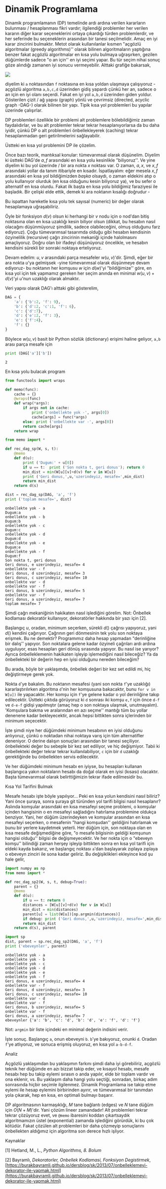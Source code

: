 # Dinamik Programlama

Dinamik programlamanın (DP) temelinde ardı ardına verilen kararların
bulunması / hesaplanması fikri vardır; ilgilendiği problemler her verilen
kararın diğer karar seçeneklerini ortaya çıkardığı türden problemlerdir, ve
her seferinde bu seçeneklerin arasından bir tanesi seçilmelidir. Amaç en
iyi karar zincirini bulmaktır. Metot olarak kullanılanlar kısmen "açgözlü
algoritmalar (greedy algorithms)'' olarak bilinen algoritmaların yaptığına
benzer fakat açgözlü algoritmalar en kısa yolu bulmaya uğraşırken, gezilen
düğümlerde sadece "o an için'' en iyi seçimi yapar. Bu tür seçim nihai
sonuç göze alındığı zamanen iyi sonucu vermeyebilir. Alttaki grafiğe
bakarsak,

![](dp1.png)

diyelim ki `a` noktasından `f` noktasına en kısa yoldan ulaşmaya
çalışıyoruz - açgözlü algoritma `a,b,c,d` üzerinden gidiş yapardı
çünkü her an, sadece o an için en iyi olanı seçerdi. Fakat en iyi yol
`a,b,d` üzerinden giden yoldur. Gösterilen çizit / ağ yapısı (graph)
yönlü ve çevrimsiz (directed, acyclic graph -DAG-) olarak bilinen bir
yapı. Tipik kısa yol problemleri bu yapılar üzerinde çalışırlar.

DP problemleri özellikle bir problemi alt problemlere bölebildiğimiz zaman
faydalıdırlar, ve bu alt problemler tekrar tekrar hesaplanıyorlarsa da bu
daha iyidir, çünkü DP o alt problemleri önbellekleyerek (caching) tekrar
hesaplanmadan geri getirilmelerini sağlayabilir. 

Üstteki en kısa yol problemini DP ile çözelim.

Önce bazı teorik, mantıksal konular: tümevarımsal olarak düşünelim. Diyelim
ki üstteki DAG'de $a,f$ arasındaki en kısa yolu kesinlikle
"biliyoruz''. Ve yine diyelim ki bu yol üzerinde / bir ara nokta $x$
noktası var. O zaman, $a,x$, ve $x,f$ arasındaki yollar da tanım itibariyle
en kısadır. İspatlayalım: eğer mesela $x,f$ arasındaki en kısa yol
bildiğimizden *başka* olsaydı, o zaman eldekini atıp o yolu kullanıyor
olurduk (en kısa olduğunu kesin biliyoruz ya), ve bu sefer o alternatif en
kısa olurdu. Fakat ilk başta en kısa yolu bildiğimiz faraziyesi ile
başladık. Bir çelişki elde ettik, demek ki ara noktanın kısalığı doğrudur
$\square$

Bu ispattan hareketle kısa yolu tek sayısal (numeric) bir değer olarak
hesaplamaya uğraşabiliriz.

Öyle bir fonksiyon $d(v)$ olsun ki herhangi bir $v$ nodu için o nod'dan
bitiş noktasına olan en kısa uzaklığı kesin biliyor olsun (dikkat, bu
hesabın nasıl olacağını düşünmüyoruz şimdilik, sadece olabileceğini, olmuş
olduğunu farz ediyoruz). Çoğu tümevarımsal tasarımda olduğu gibi hesabın
kendisinin özyinelilik (recursive) çağrı zincirinin mekaniği içinde
halolmasını amaçlıyoruz. Doğru olan bir ifadeyi düşünüyoruz öncelikle, ve
hesabın kendisini sürekli bir sonraki noktaya erteliyoruz. 

Devam edelim: $u,v$ arasındaki parça mesafeler $w(u,v)$'dir. Şimdi, eğer
bir ara nokta $u$'ya gelmişsek -yine tümevarımsal olarak düşünmeye devam
ediyoruz- bu noktanın her komşusu $w$ için $d(w)$'yi "bildiğimize'' göre,
en kısa yol için tek yapmamız gereken her seçim anında en minimal $w(u,v) +
d(v)$'yi  $u$'nun uzaklığı olarak almaktır.

Veri yapısı olarak DAG'ı alttaki gibi gösterelim,

```python
DAG = {
    'a': {'b':2, 'f': 9},
    'b': {'d':2, 'c':1, 'f': 6},
    'c': {'d':7},
    'd': {'e':2, 'f': 3},
    'e': {'f':4},
    'f': {}
}
```

Böylece $w(u,v)$ basit bir Python sözlük (dictionary) erişimi haline
geliyor, `a,b` arası parça mesafe için 

```python
print (DAG['a']['b'])
```

```text
2
```

En kısa yolu bulacak program

```python
from functools import wraps

def memo(func):
    cache = {}                                  
    @wraps(func)                                
    def wrap(*args):                            
        if args not in cache:
            print ('onbellekte yok -', args[0])
            cache[args] = func(*args)
        else: print ('onbellekte var -', args[0])
        return cache[args]                      
    return wrap 
```

```python
from memo import *

def rec_dag_sp(W, s, t): 
    @memo                                    
    def d(u):
        print ('Dugum:' + u[0])
        if u == t:  print ('Son nokta t, geri donus'); return 0
        min_dist = min(W[u][v]+d(v) for v in W[u])  
        print ('Geri donus,',u,'uzerindeyiz, mesafe=',min_dist)
        return min_dist
    return d(s)                                 

dist = rec_dag_sp(DAG, 'a', 'f')
print ('toplam mesafe=', dist)
```

```
onbellekte yok - a
Dugum:a
onbellekte yok - b
Dugum:b
onbellekte yok - c
Dugum:c
onbellekte yok - d
Dugum:d
onbellekte yok - e
Dugum:e
onbellekte yok - f
Dugum:f
Son nokta t, geri donus
Geri donus, e uzerindeyiz, mesafe= 4
onbellekte var - f
Geri donus, d uzerindeyiz, mesafe= 3
Geri donus, c uzerindeyiz, mesafe= 10
onbellekte var - d
onbellekte var - f
Geri donus, b uzerindeyiz, mesafe= 5
onbellekte var - f
Geri donus, a uzerindeyiz, mesafe= 7
toplam mesafe= 7
```

Şimdi çağrı mekaniğinin hakikaten nasıl işlediğini görelim. Not: Önbellek
kodlaması dekoratör kullanıyor, dekoratörler hakkında bir yazı için [2].

Başlangıç $u$, oradan, minimum seçerken, sürekli $d()$ çağrısı yapıyoruz,
yani $d()$ kendini çağırıyor. Çağrının geri dönmesinin tek yolu son noktaya
erişmek. Bu ne demektir? Programımız daha hesap yapmadan "derinliğine bir
dalış'' yapıyor. Son noktalara gelene kadar özyineli çağrıları ardı ardına
uyguluyor, esas hesapları geri dönüş sırasında yapıyor. Bu nasıl ise
yarıyor? Ayrıca önbelleklemenin hakikaten işleyip işlemediğini nasıl
bileceğiz?  Ya da önbellekteki bir değerin hep en iyisi olduğunu nereden
bileceğim? 

Bu arada, böyle bir yaklaşımda, önbellek değeri bir kez set edildi mi,
hiç değiştirmeye gerek yok.

Nokta `d`'ye bakalım. Bu noktanın mesafesi (yani son nokta `f`'ye
uzaklığı) kararlaştırılırken algoritma `d`'nin her komşusuna
bakacaktır, bunu `for v in W[u])` ile yapacaktır. Her komşu için
`f`'ye gelene kadar o yol derinliğine takıp edilecektir. Üstteki
çıktıda görüyoruz ki `d` sonrası iki komşu `e,f` için önce
`d-f` ve `d-e-f` gidişi yapılmıştır (amaç hep o son noktaya
ulaşmak, unutmayalım). 'Komşulara bakma ve aralarından en azı seçme''
mantığı tüm bu yollar denenene kadar bekleyecektir, ancak hepsi bittikten
sonra içlerinden bir minimum seçecektir.

İşte şimdi niye her düğümdeki minimum hesabının en iyisi olduğunu
anlıyoruz, çünkü o noktadan nihai noktaya varış için tüm alternatifler
deneniyor. O derine dalışın sonuçları arasından bir tanesi
seçiliyor. önbellekteki değer bu sebeple bir kez set ediliyor, ve hiç
değişmiyor. Tabii ki önbellekteki değer tekrar tekrar kullanılabiliyor,
`c`  için bir `d` uzaklığı gerektiğinde bu önbellekten servis
edilecektir.

Ve her düğümdeki minimum hesabı en iyiyse, bu hesapları kullanan başlangıca
yakın noktaların hesabı da doğal olarak en iyisi (kısası) olacaktır. Başta
tümevarımsal olarak belirttiğimizin tekrar ifade edilmesidir bu. 

Kısa Yol Tarifini Bulmak

Mesafe hesabı işte böyle yapılıyor... Peki en kısa yolun kendisini nasıl
biliriz? Yani önce şuraya, sonra şuraya git türünden yol tarifi bilgisi
nasıl hesaplanır? Aslında komşular arasındaki en kısa mesafeyi seçme
problemi, o komşular içinden hangisinin o en mesafeyi sağladığını hatırlama
problemine oldukça benziyor. Yani, her düğüm üzerindeyken ve komşular
arasından en kısa mesafeyi seçerken, o mesafenin "hangi komşudan''
geldiğini hatırlamak ve bunu bir yerlere kaydetmek yeterli. Her düğüm için,
son noktaya olan en kısa mesafe değişmediğine göre, "o mesafe bilgisinin
geldiği komşunun hangisi olduğu'' bilgisi de değişmeyecektir. Ve her nokta
için o "ebeveyn komşu'' bilindiği zaman herşey işleyip bittikten sonra en
kısa yol tarifi için eldeki kayda bakarız, ve başlangıç noktası
`a`'dan başlayarak zıplaya zıplaya o ebeveyn zinciri ile sona kadar
geliriz. Bu değişiklikleri ekleyince kod şu hale gelir,

```python
import numpy as np
from memo import *

def rec_dag_sp2(W, s, t, debug=True): 
    parent = {}
    @memo                                      
    def d(u):                                  
        if u == t: return 0                    
        distances = [W[u][v]+d(v) for v in W[u]]
        min_dist = min(distances)
        parent[u] = list(W[u])[np.argmin(distances)]
        if debug: print ('Geri donus,',u,'uzerindeyiz, mesafe=',min_dist)
        return min_dist
    return d(s), parent

```

```python
import sp
dist, parent = sp.rec_dag_sp2(DAG, 'a', 'f')
print ('ebeveynler', parent)
```

```
onbellekte yok - a
onbellekte yok - b
onbellekte yok - c
onbellekte yok - d
onbellekte yok - e
onbellekte yok - f
Geri donus, e uzerindeyiz, mesafe= 4
onbellekte var - f
Geri donus, d uzerindeyiz, mesafe= 3
Geri donus, c uzerindeyiz, mesafe= 10
onbellekte var - d
onbellekte var - f
Geri donus, b uzerindeyiz, mesafe= 5
onbellekte var - f
Geri donus, a uzerindeyiz, mesafe= 7
ebeveynler {'a': 'b', 'c': 'd', 'b': 'd', 'e': 'f', 'd': 'f'}
```

Not: `argmin` bir liste içindeki en minimal değerin indisini verir. 

İşte sonuç. Başlangıç `a`, onun ebeveyni `b`. `b`'ye
bakıyoruz, onunki `d`. Oradan `f`'ye atlıyoruz, ve sonuca erişmiş
oluyoruz, en kısa yol `a-b-d-f`. 

Analiz

Açgözlü yaklaşımdan bu yaklaşımın farkını şimdi daha iyi görebiliriz,
açgözlü teknik her düğümde en azı bizzat takip eder, ve kısayol hesabı,
mesafe hesabı hep bu takip eylemi sırasın o anda yapılır, elde bir toplam
vardır ve ona eklenir, vs. Bu yaklaşım daha hangi yolu seçtiği, sonradan,
birkaç adım sonrasında hiçbir seçimle ilgilenmez. Dinamik Programlama ise
takip etme eylemi ile hesap eylemini birbirinden ayırır, ve tümevarımsal
bir tanımdan yola çıkarak, hep en kısa, en optimali bulmayı başarır.

DP algoritmasının karmaşıklığı, $M$ tane bağlantı (edges) ve $N$ tane düğüm
için $O(N + M)$'dir. Yani çözüm lineer zamandadır! Alt problemleri tekrar
tekrar çözüyoruz evet, ve `@memo` ibaresini koddan çıkartsaydık
algoritmamızın üstel (exponential) zamanda işlediğini görürdük, ki bu çok
kötüdür. Fakat çözülen alt problemleri bir daha çözmeyip sonuçlarını
önbellekten aldığımız için algoritma son derece hızlı işliyor.

Kaynaklar

[1] Hetland, M., L., *Python Algorithms, 8. Bolum*

[2] Bayramlı, *Dekoratorler, Onbellek Kodlamasi, Fonksiyon Degistirmek*, 
    [https://burakbayramli.github.io/dersblog/sk/2013/07/onbelleklemeyi-dekorator-ile-yapmak.html](https://burakbayramli.github.io/dersblog/sk/2013/07/onbelleklemeyi-dekorator-ile-yapmak.html)


